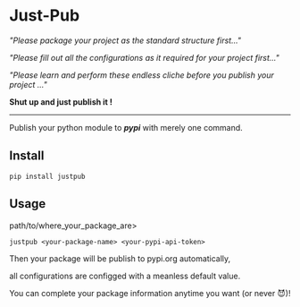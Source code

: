 # Just-Pub
*"Please package your project as the standard structure first..."*

*"Please fill out all the configurations as it required for your project first..."*

*"Please learn and perform these endless cliche before you publish your project ..."*

**Shut up and just publish it !**

---

Publish your python module to ***pypi*** with merely one command. 

## Install
```
pip install justpub
```

## Usage
path/to/where_your_package_are>
```
justpub <your-package-name> <your-pypi-api-token>
```

Then your package will be publish to pypi.org automatically, 

all configurations are configged with a meanless default value.

You can complete your package information anytime you want (or never 😈)!
